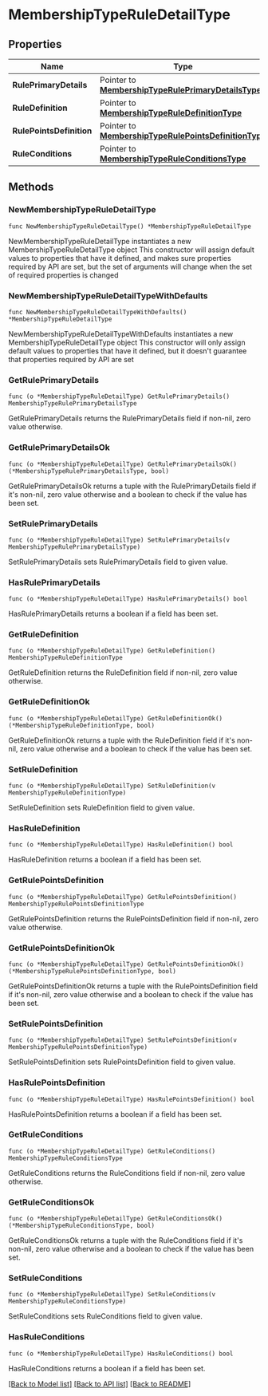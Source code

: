 # MembershipTypeRuleDetailType

## Properties

Name | Type | Description | Notes
------------ | ------------- | ------------- | -------------
**RulePrimaryDetails** | Pointer to [**MembershipTypeRulePrimaryDetailsType**](MembershipTypeRulePrimaryDetailsType.md) |  | [optional] 
**RuleDefinition** | Pointer to [**MembershipTypeRuleDefinitionType**](MembershipTypeRuleDefinitionType.md) |  | [optional] 
**RulePointsDefinition** | Pointer to [**MembershipTypeRulePointsDefinitionType**](MembershipTypeRulePointsDefinitionType.md) |  | [optional] 
**RuleConditions** | Pointer to [**MembershipTypeRuleConditionsType**](MembershipTypeRuleConditionsType.md) |  | [optional] 

## Methods

### NewMembershipTypeRuleDetailType

`func NewMembershipTypeRuleDetailType() *MembershipTypeRuleDetailType`

NewMembershipTypeRuleDetailType instantiates a new MembershipTypeRuleDetailType object
This constructor will assign default values to properties that have it defined,
and makes sure properties required by API are set, but the set of arguments
will change when the set of required properties is changed

### NewMembershipTypeRuleDetailTypeWithDefaults

`func NewMembershipTypeRuleDetailTypeWithDefaults() *MembershipTypeRuleDetailType`

NewMembershipTypeRuleDetailTypeWithDefaults instantiates a new MembershipTypeRuleDetailType object
This constructor will only assign default values to properties that have it defined,
but it doesn't guarantee that properties required by API are set

### GetRulePrimaryDetails

`func (o *MembershipTypeRuleDetailType) GetRulePrimaryDetails() MembershipTypeRulePrimaryDetailsType`

GetRulePrimaryDetails returns the RulePrimaryDetails field if non-nil, zero value otherwise.

### GetRulePrimaryDetailsOk

`func (o *MembershipTypeRuleDetailType) GetRulePrimaryDetailsOk() (*MembershipTypeRulePrimaryDetailsType, bool)`

GetRulePrimaryDetailsOk returns a tuple with the RulePrimaryDetails field if it's non-nil, zero value otherwise
and a boolean to check if the value has been set.

### SetRulePrimaryDetails

`func (o *MembershipTypeRuleDetailType) SetRulePrimaryDetails(v MembershipTypeRulePrimaryDetailsType)`

SetRulePrimaryDetails sets RulePrimaryDetails field to given value.

### HasRulePrimaryDetails

`func (o *MembershipTypeRuleDetailType) HasRulePrimaryDetails() bool`

HasRulePrimaryDetails returns a boolean if a field has been set.

### GetRuleDefinition

`func (o *MembershipTypeRuleDetailType) GetRuleDefinition() MembershipTypeRuleDefinitionType`

GetRuleDefinition returns the RuleDefinition field if non-nil, zero value otherwise.

### GetRuleDefinitionOk

`func (o *MembershipTypeRuleDetailType) GetRuleDefinitionOk() (*MembershipTypeRuleDefinitionType, bool)`

GetRuleDefinitionOk returns a tuple with the RuleDefinition field if it's non-nil, zero value otherwise
and a boolean to check if the value has been set.

### SetRuleDefinition

`func (o *MembershipTypeRuleDetailType) SetRuleDefinition(v MembershipTypeRuleDefinitionType)`

SetRuleDefinition sets RuleDefinition field to given value.

### HasRuleDefinition

`func (o *MembershipTypeRuleDetailType) HasRuleDefinition() bool`

HasRuleDefinition returns a boolean if a field has been set.

### GetRulePointsDefinition

`func (o *MembershipTypeRuleDetailType) GetRulePointsDefinition() MembershipTypeRulePointsDefinitionType`

GetRulePointsDefinition returns the RulePointsDefinition field if non-nil, zero value otherwise.

### GetRulePointsDefinitionOk

`func (o *MembershipTypeRuleDetailType) GetRulePointsDefinitionOk() (*MembershipTypeRulePointsDefinitionType, bool)`

GetRulePointsDefinitionOk returns a tuple with the RulePointsDefinition field if it's non-nil, zero value otherwise
and a boolean to check if the value has been set.

### SetRulePointsDefinition

`func (o *MembershipTypeRuleDetailType) SetRulePointsDefinition(v MembershipTypeRulePointsDefinitionType)`

SetRulePointsDefinition sets RulePointsDefinition field to given value.

### HasRulePointsDefinition

`func (o *MembershipTypeRuleDetailType) HasRulePointsDefinition() bool`

HasRulePointsDefinition returns a boolean if a field has been set.

### GetRuleConditions

`func (o *MembershipTypeRuleDetailType) GetRuleConditions() MembershipTypeRuleConditionsType`

GetRuleConditions returns the RuleConditions field if non-nil, zero value otherwise.

### GetRuleConditionsOk

`func (o *MembershipTypeRuleDetailType) GetRuleConditionsOk() (*MembershipTypeRuleConditionsType, bool)`

GetRuleConditionsOk returns a tuple with the RuleConditions field if it's non-nil, zero value otherwise
and a boolean to check if the value has been set.

### SetRuleConditions

`func (o *MembershipTypeRuleDetailType) SetRuleConditions(v MembershipTypeRuleConditionsType)`

SetRuleConditions sets RuleConditions field to given value.

### HasRuleConditions

`func (o *MembershipTypeRuleDetailType) HasRuleConditions() bool`

HasRuleConditions returns a boolean if a field has been set.


[[Back to Model list]](../README.md#documentation-for-models) [[Back to API list]](../README.md#documentation-for-api-endpoints) [[Back to README]](../README.md)


